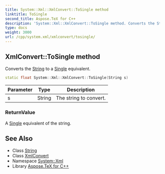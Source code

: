 ```yaml
---
title: System::Xml::XmlConvert::ToSingle method
linktitle: ToSingle
second_title: Aspose.TeX for C++
description: 'System::Xml::XmlConvert::ToSingle method. Converts the String to a Single equivalent in C++.'
type: docs
weight: 3000
url: /cpp/system.xml/xmlconvert/tosingle/
---
```

## XmlConvert::ToSingle method


Converts the [String](../../../system/string/) to a [Single](../../../system/single/) equivalent.

```cpp
static float System::Xml::XmlConvert::ToSingle(String s)
```


| Parameter | Type | Description |
| --- | --- | --- |
| s | String | The string to convert. |

### ReturnValue

A [Single](../../../system/single/) equivalent of the string.

## See Also

* Class [String](../../../system/string/)
* Class [XmlConvert](../)
* Namespace [System::Xml](../../)
* Library [Aspose.TeX for C++](../../../)

